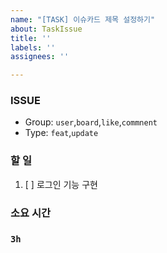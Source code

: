 ```yaml
---
name: "[TASK] 이슈카드 제목 설정하기"
about: TaskIssue
title: ''
labels: ''
assignees: ''

---
```


### ISSUE
- Group:  `user`,`board`,`like`,`commnent`
- Type: `feat`,`update`
### 할 일
1. [ ] 로그인 기능 구현
### 소요 시간
### `3h`
